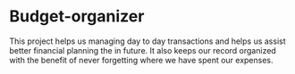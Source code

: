 # Budget-organizer
This project helps us managing day to day transactions and helps us assist better financial planning the in future. It also keeps our record organized with the benefit of never forgetting where we have spent our expenses.
